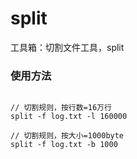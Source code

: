 # split
工具箱：切割文件工具，split



### 使用方法

```

// 切割规则，按行数=16万行
split -f log.txt -l 160000

// 切割规则，按大小=1000byte
split -f log.txt -b 1000
```

